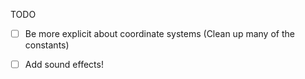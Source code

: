 TODO

- [ ] Be more explicit about coordinate systems (Clean up many of the constants)
- [ ] Add sound effects!

